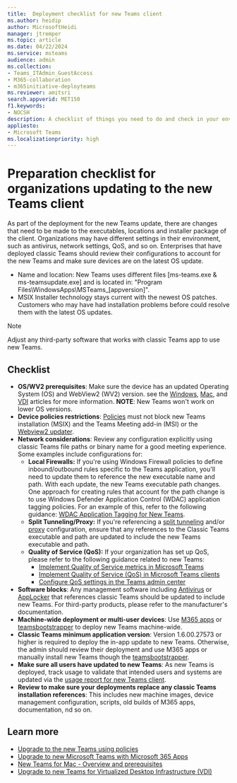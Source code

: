 ```yaml
---
title:  Deployment checklist for new Teams client
ms.author: heidip
author: MicrosoftHeidi
manager: jtremper
ms.topic: article
ms.date: 04/22/2024
ms.service: msteams
audience: admin
ms.collection: 
- Teams_ITAdmin_GuestAccess
- M365-collaboration
- m365initiative-deployteams
ms.reviewer: amitsri
search.appverid: MET150
f1.keywords:
- NOCSH
description: A checklist of things you need to do and check in your environment prior to moving from the classic Teams client to the new Teams client. Helpful for medium and large business specifically.
appliesto: 
- Microsoft Teams
ms.localizationpriority: high
---
```


# Preparation checklist for organizations updating to the new Teams client

As part of the deployment for the new Teams update, there are changes that need to be made to the executables, locations and installer package of the client. Organizations may have different settings in their environment, such as antivirus, network settings, QoS, and so on. Enterprises that have deployed classic Teams should review their configurations to account for the new Teams and make sure devices are on the latest OS update.

- Name and location: New Teams uses different files [ms-teams.exe & ms-teamsupdate.exe] and is located in: "Program Files\WindowsApps\MSTeams_[appversion]\".
- MSIX Installer technology stays current with the newest OS patches. Customers who may have had installation problems before could resolve them with the latest OS updates.

> [!NOTE]
> Adjust any third-party software that works with classic Teams app to use new Teams.

## Checklist

- **OS/WV2 prerequisites**: Make sure the device has an updated Operating System (OS) and WebView2 (WV2) version. see the [Windows](new-teams-bulk-install-client.md), [Mac](new-teams-mac-install-prerequisites.md), and [VDI](new-teams-vdi-requirements-deploy.md) articles for more information. **NOTE**: New Teams won't work on lower OS versions.
- **Device policies restrictions**: [Policies](/microsoftteams/troubleshoot/teams-administration/fix-new-teams-installation-issues#policy-settings-prevent-download-and-installation) must not block new Teams installation (MSIX) and the Teams Meeting add-in (MSI)  or the [Webview2 updater](/microsoft-edge/webview2/concepts/enterprise).
- **Network considerations**: Review any configuration explicitly using classic Teams file paths or binary name for a good meeting experience. Some examples include configurations for:
  - **Local Firewalls:**  If you're using Windows Firewall policies to define inbound/outbound rules specific to the Teams application, you'll need to update them to reference the new executable name and path. With each update, the new Teams executable path changes. One approach for creating rules that account for the path change is to use Windows Defender Application Control (WDAC) application tagging policies. For an example of this, refer to the following guidance: [WDAC Application Tagging for New Teams](https://aka.ms/new-teams-WDAC).
  - **Split Tunneling/Proxy:** If you're referencing a [split tunneling](/microsoft-365/enterprise/microsoft-365-vpn-split-tunnel) and/or [proxy](/microsoft-365/enterprise/microsoft-365-network-connectivity-principles) configuration, ensure that any references to the Classic Teams executable and path are updated to include the new Teams executable and path.
  - **Quality of Service (QoS):** If your organization has set up QoS, please refer to the following guidance related to new Teams:
    - [Implement Quality of Service metrics in Microsoft Teams](QoS-in-Teams.md)
    - [Implement Quality of Service (QoS) in Microsoft Teams clients](QoS-in-Teams-clients.md)
    - [Configure QoS settings in the Teams admin center](meetings-real-time-media-traffic.md)
- **Software blocks**: Any management software including [Antivirus](/microsoftteams/troubleshoot/teams-administration/include-exclude-teams-from-antivirus-dlp) or [AppLocker](applocker-in-teams.md) that references classic Teams should be updated to include new Teams. For third-party products, please refer to the manufacturer's documentation.
- **Machine-wide deployment or multi-user devices**: Use [M365 apps](new-teams-deploy-with-m365apps.md) or [teamsbootstrapper](new-teams-bulk-install-client.md) to deploy new Teams machine-wide.
- **Classic Teams minimum application version**: Version 1.6.00.27573 or higher is required to deploy the in-app update to new Teams. Otherwise, the admin should review their deployment and use M365 apps or manually install new Teams though the [teamsbootstrapper](new-teams-bulk-install-client.md).
- **Make sure all users have updated to new Teams**: As new Teams is deployed, track usage to validate that intended users and systems are updated via the [usage report for new Teams client](new-teams-usage-report.md).
- **Review to make sure your deployments replace any classic Teams installation references**: This includes new machine images, device management configuration, scripts, old builds of M365 apps, documentation, nd so on.

## Learn more

- [Upgrade to the new Teams using policies](new-teams-deploy-using-policies.md)
- [Upgrade to new Microsoft Teams with Microsoft 365 Apps](new-teams-deploy-with-m365apps.md)
- [New Teams for Mac - Overview and prerequisites](new-teams-mac-install-prerequisites.md)
- [Upgrade to new Teams for Virtualized Desktop Infrastructure (VDI)](new-teams-vdi-requirements-deploy.md)
